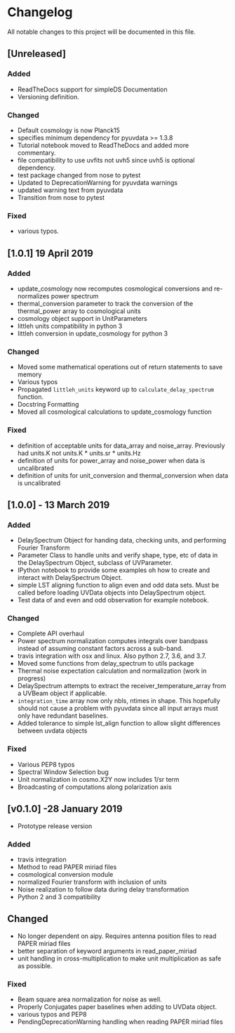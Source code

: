 # Changelog
All notable changes to this project will be documented in this file.

## [Unreleased]
### Added
- ReadTheDocs support for simpleDS Documentation
- Versioning definition.
### Changed
- Default cosmology is now Planck15
- specifies minimum dependency for pyuvdata >= 1.3.8
- Tutorial notebook moved to ReadTheDocs and added more commentary.
- file compatibility to use uvfits not uvh5 since uvh5 is optional dependency.
- test package changed from nose to pytest
- Updated to DeprecationWarning for pyuvdata warnings
- updated warning text from pyuvdata
- Transition from nose to pytest
### Fixed
- various typos.

## [1.0.1] 19 April 2019
### Added
- update_cosmology now recomputes cosmological conversions and re-normalizes power spectrum
- thermal_conversion parameter to track the conversion of the thermal_power array to cosmological units
- cosmology object support in UnitParameters
- littleh units compatibility in python 3
- littleh conversion in update_cosmology for python 3
### Changed
- Moved some mathematical operations out of return statements to save memory
- Various typos
- Propagated `littleh_units` keyword up to `calculate_delay_spectrum` function.
- Docstring Formatting
- Moved all cosmological calculations to update_cosmology function
### Fixed
- definition of acceptable units for data_array and noise_array. Previously had units.K not units.K * units.sr * units.Hz
- definition of units for power_array and noise_power when data is uncalibrated
- definition of units for unit_conversion and thermal_conversion when data is uncalibrated

## [1.0.0] - 13 March 2019
### Added
- DelaySpectrum Object for handing data, checking units, and performing Fourier Transform
- Parameter Class to handle units and verify shape, type, etc of data in the DelaySpectrum Object, subclass of UVParameter.
- IPython notebook to provide some examples oh how to create and interact with DelaySpectrum Object.
- simple LST aligning function to align even and odd data sets. Must be called before loading UVData objects into DelaySpectrum object.
- Test data of and even and odd observation for example notebook.

### Changed
- Complete API overhaul
- Power spectrum normalization computes integrals over bandpass instead of assuming constant factors across a sub-band.
- travis integration with osx and linux. Also python 2.7, 3.6, and 3.7.
- Moved some functions from delay_spectrum to utils package
- Thermal noise expectation calculation and normalization (work in progress)
- DelaySpectrum attempts to extract the receiver_temperature_array from a UVBeam object if applicable.
- `integration_time` array now only nbls, ntimes in shape. This hopefully should not cause a problem with pyuvdata since all input arrays must only have redundant baselines.
- Added tolerance to simple lst_align function to allow slight differences between uvdata objects
### Fixed
- Various PEP8 typos
- Spectral Window Selection bug
- Unit normalization in cosmo.X2Y now includes 1/sr term
- Broadcasting of computations along polarization axis

## [v0.1.0] -28 January 2019
- Prototype release version
### Added
- travis integration
- Method to read PAPER miriad files
- cosmological conversion module
- normalized Fourier transform with inclusion of units
- Noise realization to follow data during delay transformation
- Python 2 and 3 compatibility

## Changed
- No longer dependent on aipy. Requires antenna position files to read PAPER miriad files
- better separation of keyword arguments in read_paper_miriad
- unit handling in cross-multiplication to make unit multiplication as safe as possible.

### Fixed
- Beam square area normalization for noise as well.
- Properly Conjugates paper baselines when adding to UVData object.
- various typos and PEP8
- PendingDeprecationWarning handling when reading PAPER miriad files
